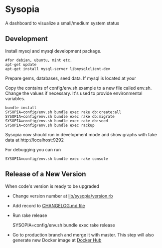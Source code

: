 Sysopia
=======
A dashboard to visualize a small/medium system status

Development
-----------
Install mysql and mysql development package.

    #for debian, ubuntu, mint etc.
    apt-get update
    apt-get install mysql-server libmysqlclient-dev

Prepare gems, databases, seed data. If mysql is located at your

Copy the contains of config/env.sh.example to a new file called env.sh. Change the values if necessary. It's used to provide environmental variables.

    bundle install
    SYSOPIA=config/env.sh bundle exec rake db:create:all
    SYSOPIA=config/env.sh bundle exec rake db:migrate
    SYSOPIA=config/env.sh bundle exec rake db:seed
    SYSOPIA=config/env.sh bundle exec rackup

Sysopia now should run in development mode and show graphs with fake data at
http://localhost:9292

For debugging you can run

    SYSOPIA=config/env.sh bundle exec rake console

Release of a New Version
------------------------

When code's version is ready to be upgraded

* Change version number at [lib/sysopia/version.rb][2]

* Add record to [CHANGELOG.md file][3]

* Run rake release

    SYSOPIA=config/env.sh bundle exec rake release

* Go to production branch and merge it with master. This step will also
  generate new Docker image at [Docker Hub][4]

[1]: https://raw.githubusercontent.com/EOL/sysopia/master/config/env.sh
[2]: https://raw.githubusercontent.com/EOL/sysopia/master/lib/sysopia/version.rb
[3]: https://raw.githubusercontent.com/EOL/sysopia/master/CHANGELOG.md
[4]: https://registry.hub.docker.com/u/encoflife/sysopia/
